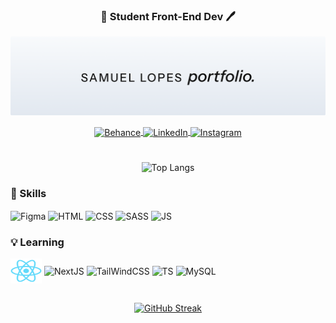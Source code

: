 <div align="center">

### 📖 Student Front-End Dev 🖊️

<a href="https://samuellopes.vercel.app">
  <img align="center" alt="Portfolio Cover" src="assets/cover.png">
</a><br><br>

<a href="https://www.behance.net/samuelllp/appreciated">
  <img align="center" alt="Behance" height="40" width="50" src="https://cdn.jsdelivr.net/gh/devicons/devicon/icons/behance/behance-plain.svg">
</a>

<a href="https://www.linkedin.com/in/samuel-lopes-28b184232/">
  <img align="center" alt="LinkedIn" height="40" width="50" src="https://cdn.jsdelivr.net/gh/devicons/devicon/icons/linkedin/linkedin-original.svg">
</a>

<a href="https://www.instagram.com/samuel.llp/">
  <img align="center" alt="Instagram" height="40" width="40" src=https://seeklogo.com/images/I/instagram-new-2016-logo-D9D42A0AD4-seeklogo.com.png>
</a>

<br>

#

![Top Langs](https://github-readme-stats.vercel.app/api/top-langs/?username=samuel-llp&layout=compact&hide_border=true&theme=omni)

</div>

### 📌 Skills

<div style="display: inline_block">
  <img align="center" alt="Figma" height="40" width="50" src="https://cdn.jsdelivr.net/gh/devicons/devicon/icons/figma/figma-original.svg">
  <img align="center" alt="HTML" height="40" width="50" src="https://cdn.jsdelivr.net/gh/devicons/devicon/icons/html5/html5-original.svg">
  <img align="center" alt="CSS" height="40" width="50" src="https://cdn.jsdelivr.net/gh/devicons/devicon/icons/css3/css3-original.svg">
  <img align="center" alt="SASS" height="40" width="50" src="https://cdn.jsdelivr.net/gh/devicons/devicon/icons/sass/sass-original.svg">
  <img align="center" alt="JS" height="40" width="50" src="https://cdn.jsdelivr.net/gh/devicons/devicon/icons/javascript/javascript-original.svg">
</div>

### 💡 Learning

<div style="display: inline_block">
  <img align="center" alt="React" height="40" width="50" src="https://raw.githubusercontent.com/devicons/devicon/master/icons/react/react-original.svg">
  <img align="center" alt="NextJS" height="40" width="50" src="https://cdn.jsdelivr.net/gh/devicons/devicon/icons/nextjs/nextjs-original.svg">
  <img align="center" alt="TailWindCSS" height="40" width="50"  src="https://cdn.jsdelivr.net/gh/devicons/devicon/icons/tailwindcss/tailwindcss-plain.svg">
  <img align="center" alt="TS" height="40" width="50" src="https://cdn.jsdelivr.net/gh/devicons/devicon/icons/typescript/typescript-original.svg">
  <img align="center" alt="MySQL" height="40" width="50" src="https://cdn.jsdelivr.net/gh/devicons/devicon/icons/mysql/mysql-original.svg">
</div><br>

<div align="center">

  [![GitHub Streak](https://streak-stats.demolab.com?user=samuel-llp&theme=omni&hide_border=true&date_format=j%2Fn%5B%2FY%5D&mode=weekly&card_width=575)](https://git.io/streak-stats)

</div><br>
